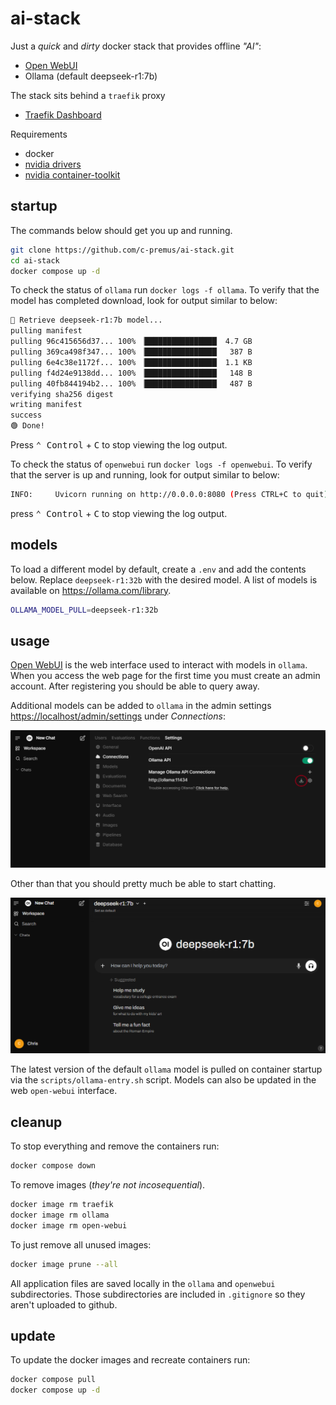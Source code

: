 # ai-stack

Just a *quick* and *dirty* docker stack that provides offline *"AI"*:

* [Open WebUI](https://localhost "Open WebUI Web Interface for accessing ollama")
* Ollama (default deepseek-r1:7b)

The stack sits behind a `traefik` proxy

* [Traefik Dashboard](https://localhost:8443 "Traefik Reverse Proxy Dashboard")

Requirements

* docker
* [nvidia drivers](https://ubuntu.com/server/docs/nvidia-drivers-installation#p-97843-installing-the-drivers-on-servers-andor-for-computing-purposes "Installing the drivers on servers and/or for computing purposes")
* [nvidia container-toolkit](https://docs.nvidia.com/datacenter/cloud-native/container-toolkit/latest/install-guide.html)

## startup

The commands below should get you up and running.

```bash
git clone https://github.com/c-premus/ai-stack.git
cd ai-stack
docker compose up -d
```

To check the status of `ollama` run `docker logs -f ollama`. To verify that the model has completed download, look for output similar to below:

```bash
🔴 Retrieve deepseek-r1:7b model...
pulling manifest
pulling 96c415656d37... 100% ▕████████████████▏ 4.7 GB
pulling 369ca498f347... 100% ▕████████████████▏  387 B
pulling 6e4c38e1172f... 100% ▕████████████████▏ 1.1 KB
pulling f4d24e9138dd... 100% ▕████████████████▏  148 B
pulling 40fb844194b2... 100% ▕████████████████▏  487 B
verifying sha256 digest
writing manifest
success
🟢 Done!
```

Press <kbd>⌃ Control</kbd> + <kbd>C</kbd> to stop viewing the log output.

To check the status of `openwebui` run `docker logs -f openwebui`.  To verify that the server is up and running, look for output similar to below:

```bash
INFO:     Uvicorn running on http://0.0.0.0:8080 (Press CTRL+C to quit)
```

press <kbd>⌃ Control</kbd> + <kbd>C</kbd> to stop viewing the log output.

## models

To load a different model by default, create a `.env` and add the contents below.  Replace `deepseek-r1:32b` with the desired model.  A list of models is available on <https://ollama.com/library>.

```bash
OLLAMA_MODEL_PULL=deepseek-r1:32b
```

## usage

[Open WebUI](https://localhost "Open WebUI Web Interface for accessing ollama") is the web interface used to interact with models in `ollama`.  When you access the web page for the first time you must create an admin account.  After registering you should be able to query away.

Additional models can be added to `ollama` in the admin settings <https://localhost/admin/settings> under *Connections*:

![openwebui model settings](images/openwebui-model-settings.png "Settings Screentshot")

Other than that you should pretty much be able to start chatting.

![openwebui chat](images/openwebui-chat.png "Chat Prompt")

The latest version of the default `ollama` model is pulled on container startup via the `scripts/ollama-entry.sh` script.  Models can also be updated in the web `open-webui` interface.

## cleanup

To stop everything and remove the containers run:

```bash
docker compose down
```

To remove images (*they're not incosequential*).

```bash
docker image rm traefik
docker image rm ollama
docker image rm open-webui
```

To just remove all unused images:

```bash
docker image prune --all
```

All application files are saved locally in the `ollama` and `openwebui` subdirectories.  Those subdirectories are included in `.gitignore` so they aren't uploaded to github.

## update

To update the docker images and recreate containers run:

```bash
docker compose pull
docker compose up -d
```
